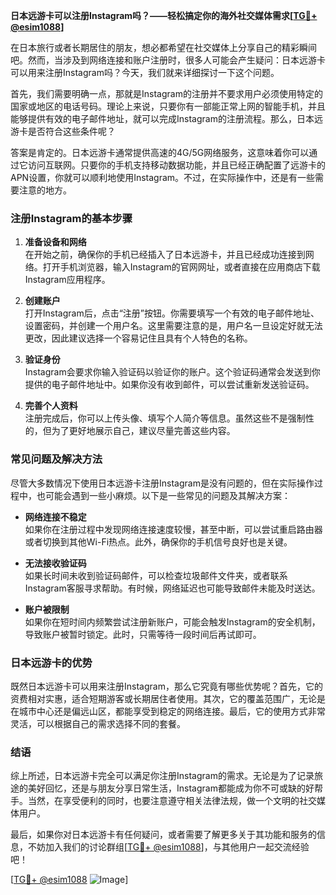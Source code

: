 **日本远游卡可以注册Instagram吗？——轻松搞定你的海外社交媒体需求[[TG💪+ @esim1088](https://t.me/s/esim1088)]**

在日本旅行或者长期居住的朋友，想必都希望在社交媒体上分享自己的精彩瞬间吧。然而，当涉及到网络连接和账户注册时，很多人可能会产生疑问：日本远游卡可以用来注册Instagram吗？今天，我们就来详细探讨一下这个问题。

首先，我们需要明确一点，那就是Instagram的注册并不要求用户必须使用特定的国家或地区的电话号码。理论上来说，只要你有一部能正常上网的智能手机，并且能够提供有效的电子邮件地址，就可以完成Instagram的注册流程。那么，日本远游卡是否符合这些条件呢？

答案是肯定的。日本远游卡通常提供高速的4G/5G网络服务，这意味着你可以通过它访问互联网。只要你的手机支持移动数据功能，并且已经正确配置了远游卡的APN设置，你就可以顺利地使用Instagram。不过，在实际操作中，还是有一些需要注意的地方。

### 注册Instagram的基本步骤

1. **准备设备和网络**  
   在开始之前，确保你的手机已经插入了日本远游卡，并且已经成功连接到网络。打开手机浏览器，输入Instagram的官网网址，或者直接在应用商店下载Instagram应用程序。

2. **创建账户**  
   打开Instagram后，点击“注册”按钮。你需要填写一个有效的电子邮件地址、设置密码，并创建一个用户名。这里需要注意的是，用户名一旦设定好就无法更改，因此建议选择一个容易记住且具有个人特色的名称。

3. **验证身份**  
   Instagram会要求你输入验证码以验证你的账户。这个验证码通常会发送到你提供的电子邮件地址中。如果你没有收到邮件，可以尝试重新发送验证码。

4. **完善个人资料**  
   注册完成后，你可以上传头像、填写个人简介等信息。虽然这些不是强制性的，但为了更好地展示自己，建议尽量完善这些内容。

### 常见问题及解决方法

尽管大多数情况下使用日本远游卡注册Instagram是没有问题的，但在实际操作过程中，也可能会遇到一些小麻烦。以下是一些常见的问题及其解决方案：

- **网络连接不稳定**  
  如果你在注册过程中发现网络连接速度较慢，甚至中断，可以尝试重启路由器或者切换到其他Wi-Fi热点。此外，确保你的手机信号良好也是关键。

- **无法接收验证码**  
  如果长时间未收到验证码邮件，可以检查垃圾邮件文件夹，或者联系Instagram客服寻求帮助。有时候，网络延迟也可能导致邮件未能及时送达。

- **账户被限制**  
  如果你在短时间内频繁尝试注册新账户，可能会触发Instagram的安全机制，导致账户被暂时锁定。此时，只需等待一段时间后再试即可。

### 日本远游卡的优势

既然日本远游卡可以用来注册Instagram，那么它究竟有哪些优势呢？首先，它的资费相对实惠，适合短期游客或长期居住者使用。其次，它的覆盖范围广，无论是在城市中心还是偏远山区，都能享受到稳定的网络连接。最后，它的使用方式非常灵活，可以根据自己的需求选择不同的套餐。

### 结语

综上所述，日本远游卡完全可以满足你注册Instagram的需求。无论是为了记录旅途的美好回忆，还是与朋友分享日常生活，Instagram都能成为你不可或缺的好帮手。当然，在享受便利的同时，也要注意遵守相关法律法规，做一个文明的社交媒体用户。

最后，如果你对日本远游卡有任何疑问，或者需要了解更多关于其功能和服务的信息，不妨加入我们的讨论群组[[TG💪+ @esim1088](https://t.me/s/esim1088)]，与其他用户一起交流经验吧！

[[TG💪+ @esim1088](https://t.me/s/esim1088) ![Image](https://i.postimg.cc/4NQfJmqS/Snipaste-2025-05-13-00-14-12.png)]